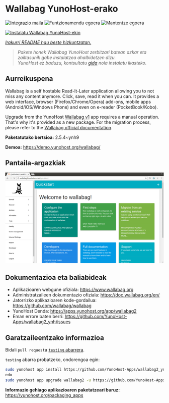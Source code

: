 <!--
Ohart ongi: README hau automatikoki sortu da <https://github.com/YunoHost/apps/tree/master/tools/readme_generator>ri esker
EZ editatu eskuz.
-->

# Wallabag YunoHost-erako

[![Integrazio maila](https://apps.yunohost.org/badge/integration/wallabag2)](https://ci-apps.yunohost.org/ci/apps/wallabag2/)
![Funtzionamendu egoera](https://apps.yunohost.org/badge/state/wallabag2)
![Mantentze egoera](https://apps.yunohost.org/badge/maintained/wallabag2)

[![Instalatu Wallabag YunoHost-ekin](https://install-app.yunohost.org/install-with-yunohost.svg)](https://install-app.yunohost.org/?app=wallabag2)

*[Irakurri README hau beste hizkuntzatan.](./ALL_README.md)*

> *Pakete honek Wallabag YunoHost zerbitzari batean azkar eta zailtasunik gabe instalatzea ahalbidetzen dizu.*  
> *YunoHost ez baduzu, kontsultatu [gida](https://yunohost.org/install) nola instalatu ikasteko.*

## Aurreikuspena

Wallabag is a self hostable Read-It-Later application allowing you to not miss any content anymore. Click, save, read it when you can.
It provides a web interface, browser (Firefox/Chrome/Opera) add-ons, mobile apps (Android/iOS/Windows Phone) and even on e-reader (PocketBook/Kobo).

Upgrade from the YunoHost [Wallabag v1](https://github.com/YunoHost-Apps/wallabag_ynh) app requires a manual operation. That's why it's provided as a new package. For the migration process, please refer to the [Wallabag official documentation](https://doc.wallabag.org/en/user/import/wallabagv1.html).


**Paketatutako bertsioa:** 2.5.4~ynh9

**Demoa:** <https://demo.yunohost.org/wallabag/>

## Pantaila-argazkiak

![Wallabag(r)en pantaila-argazkia](./doc/screenshots/screenshot1.webp)

## Dokumentazioa eta baliabideak

- Aplikazioaren webgune ofiziala: <https://www.wallabag.org>
- Administratzaileen dokumentazio ofiziala: <https://doc.wallabag.org/en/>
- Jatorrizko aplikazioaren kode-gordailua: <https://github.com/wallabag/wallabag>
- YunoHost Denda: <https://apps.yunohost.org/app/wallabag2>
- Eman errore baten berri: <https://github.com/YunoHost-Apps/wallabag2_ynh/issues>

## Garatzaileentzako informazioa

Bidali `pull request`a [`testing` abarrera](https://github.com/YunoHost-Apps/wallabag2_ynh/tree/testing).

`testing` abarra probatzeko, ondorengoa egin:

```bash
sudo yunohost app install https://github.com/YunoHost-Apps/wallabag2_ynh/tree/testing --debug
edo
sudo yunohost app upgrade wallabag2 -u https://github.com/YunoHost-Apps/wallabag2_ynh/tree/testing --debug
```

**Informazio gehiago aplikazioaren paketatzeari buruz:** <https://yunohost.org/packaging_apps>
